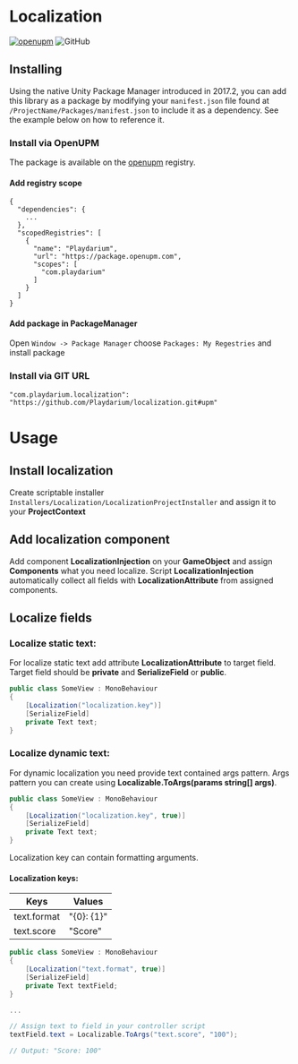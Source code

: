 # Localization

[![openupm](https://img.shields.io/npm/v/com.playdarium.localization?label=openupm&registry_uri=https://package.openupm.com)](https://openupm.com/packages/com.playdarium.localization/)
<img alt="GitHub" src="https://img.shields.io/github/license/Playdarium/localization">

## Installing

Using the native Unity Package Manager introduced in 2017.2, you can add this library as a package by modifying your
`manifest.json` file found at `/ProjectName/Packages/manifest.json` to include it as a dependency. See the example below
on how to reference it.

### Install via OpenUPM

The package is available on the [openupm](https://openupm.com/packages/com.playdarium.localization/)
registry.

#### Add registry scope

```
{
  "dependencies": {
    ...
  },
  "scopedRegistries": [
    {
      "name": "Playdarium",
      "url": "https://package.openupm.com",
      "scopes": [
        "com.playdarium"
      ]
    }
  ]
}
```

#### Add package in PackageManager

Open `Window -> Package Manager` choose `Packages: My Regestries` and install package

### Install via GIT URL

```
"com.playdarium.localization": "https://github.com/Playdarium/localization.git#upm"
```

# Usage

## Install localization

Create scriptable installer `Installers/Localization/LocalizationProjectInstaller` and assign it to your
**ProjectContext**

## Add localization component

Add component **LocalizationInjection** on your **GameObject** and assign **Components** what you need localize.
Script **LocalizationInjection** automatically collect all fields with **LocalizationAttribute** from assigned
components.

## Localize fields

### Localize static text:

For localize static text add attribute **LocalizationAttribute** to target field. Target field should be **private**
and **SerializeField** or **public**.

```c#
public class SomeView : MonoBehaviour
{
    [Localization("localization.key")] 
    [SerializeField]
    private Text text;
}
```

### Localize dynamic text:

For dynamic localization you need provide text contained args pattern.
Args pattern you can create using **Localizable.ToArgs(params string[] args)**.

```c#
public class SomeView : MonoBehaviour
{
    [Localization("localization.key", true)] 
    [SerializeField]
    private Text text;
}
```

Localization key can contain formatting arguments.

#### Localization keys:

| Keys        | Values     |
|-------------|------------|
| text.format | "{0}: {1}" |
| text.score  | "Score"    |

```c#
public class SomeView : MonoBehaviour
{
    [Localization("text.format", true)] 
    [SerializeField]
    private Text textField;
}

...

// Assign text to field in your controller script
textField.text = Localizable.ToArgs("text.score", "100");

// Output: "Score: 100"
```
